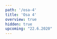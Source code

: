 ```yaml
---
path: '/osa-4'
title: 'Osa 4'
overview: true
hidden: true
upcoming: "22.6.2020"
---
```


<pages-in-this-section></pages-in-this-section>

<exercises-in-this-section></exercises-in-this-section>
